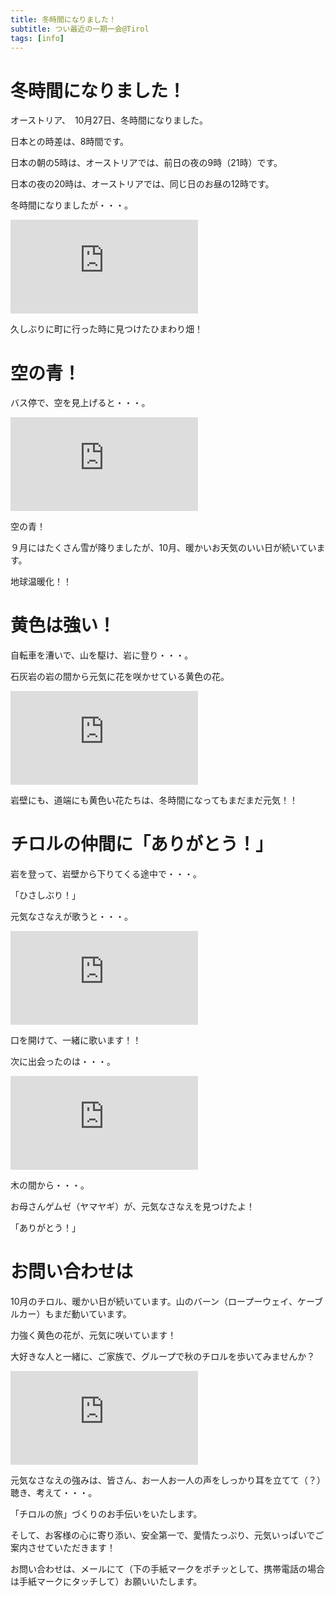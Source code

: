 ```yaml
---
title: 冬時間になりました！
subtitle: つい最近の一期一会@Tirol
tags: [info]
---
```


# 冬時間になりました！

オーストリア、　10月27日、冬時間になりました。

日本との時差は、8時間です。

日本の朝の5時は、オーストリアでは、前日の夜の9時（21時）です。

日本の夜の20時は、オーストリアでは、同じ日のお昼の12時です。

冬時間になりましたが・・・。

![20241023sonnenblumen](https://piwigo.schickl.de/i.php?/upload/2024/10/27/20241027092533-8525658b-me.jpg)

久しぶりに町に行った時に見つけたひまわり畑！


# 空の青！

バス停で、空を見上げると・・・。

![20241020hoettingerkircheplatz](https://piwigo.schickl.de/i.php?/upload/2024/10/27/20241027093941-823679ea-me.jpg)

空の青！

９月にはたくさん雪が降りましたが、10月、暖かいお天気のいい日が続いています。

地球温暖化！！


# 黄色は強い！

自転車を漕いで、山を駆け、岩に登り・・・。

石灰岩の岩の間から元気に花を咲かせている黄色の花。

![20241025triglavpippau](https://piwigo.schickl.de/i.php?/upload/2024/10/27/20241027092805-10748289-me.jpg)

岩壁にも、道端にも黄色い花たちは、冬時間になってもまだまだ元気！！


# チロルの仲間に「ありがとう！」

岩を登って、岩壁から下りてくる途中で・・・。

「ひさしぶり！」

元気なさなえが歌うと・・・。

![20241025gemse1](https://piwigo.schickl.de/i.php?/upload/2024/10/27/20241027093030-d3d8c335-me.jpg)

口を開けて、一緒に歌います！！

次に出会ったのは・・・。

![20241025gemse2](https://piwigo.schickl.de/i.php?/upload/2024/10/27/20241027093224-1ca7f612-me.jpg)

木の間から・・・。

お母さんゲムゼ（ヤマヤギ）が、元気なさなえを見つけたよ！

「ありがとう！」


# お問い合わせは

10月のチロル、暖かい日が続いています。山のバーン（ロープーウェイ、ケーブルカー）もまだ動いています。

力強く黄色の花が、元気に咲いています！

大好きな人と一緒に、ご家族で、グループで秋のチロルを歩いてみませんか？　　

![20241025gemse3](https://piwigo.schickl.de/i.php?/upload/2024/10/27/20241027093507-f6256782-me.jpg)

元気なさなえの強みは、皆さん、お一人お一人の声をしっかり耳を立てて（？）聴き、考えて・・・。

「チロルの旅」づくりのお手伝いをいたします。

そして、お客様の心に寄り添い、安全第一で、愛情たっぷり、元気いっぱいでご案内させていただきます！

お問い合わせは、メールにて（下の手紙マークをポチッとして、携帯電話の場合は手紙マークにタッチして）お願いいたします。

